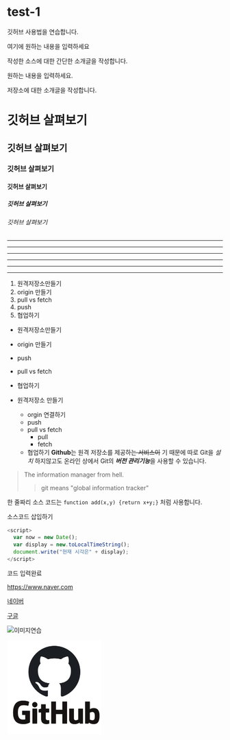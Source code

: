 # test-1
깃허브 사용법을 연습합니다.

여기에 원하는 내용을 입력하세요

작성한 소스에 대한 간단한 소개글을 작성합니다.

원하는 내용을 입력하세요.

저장소에 대한 소개글을 작성합니다.

# 깃허브 살펴보기
## 깃허브 살펴보기
### 깃허브 살펴보기
#### 깃허브 살펴보기
##### 깃허브 살펴보기
###### 깃허브 살펴보기
---
-----------
- - -
***
*******
* * *

1. 원격저장소만들기
2. origin 만들기
3. pull vs fetch
4. push
5. 협업하기

- 원격저장소만들기
- origin 만들기
- push
- pull vs fetch
- 협업하기

- 원격저장소 만들기
  - orgin 연결하기
  - push
  + pull vs fetch
    * pull
    * fetch
  + 협업하기
**Github**는 원격 저장소를 제공하~~는 서비스이~~ 기 때문에
따로 Git을 *설치* 하지않고도
온라인 상에서 Git의 ***버전 관리기능***을 사용할 수 있습니다.

>The information manager from hell.
>>git means "global information tracker"

한 줄짜리 소스 코드는 `function add(x,y) {return x+y;}` 처럼 사용합니다.

소스코드 삽입하기
```javascript
<script>
  var now = new Date();
  var display = new.toLocalTimeString();
  document.write("현재 시각은" + display);
</script>
```
코드 입력완료

<https://www.naver.com>

[네이버](https://www.naver.com)

[구글](https://www.google.com)

![이미지연습](https://img1.daumcdn.net/thumb/R1280x0/?scode=mtistory2&fname=https%3A%2F%2Fblog.kakaocdn.net%2Fdn%2Fcl1GXT%2Fbtq3haAxdt8%2Fr4oz0s0FRDNGIVq3ZAHyFK%2Fimg.png)

![이미지연습](./images/68747470733a2f2f696d67312e6461756d63646e2e6e65742f7468756d622f523132383078302f3f73636f64653d6d746973746f72793226666e616d653d6874747073253341253246253246626c6f672e6b616b616f63646e2e6e6574253246646e253246636c3147585.png)
